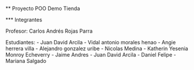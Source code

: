 ** Proyecto POO Demo Tienda

*** Integrantes

Profesor: Carlos Andrés Rojas Parra

Estudiantes:
    - Juan David Arcila
    - Vidal antonio morales henao
    - Angie herrera villa
    - Alejandro gonzalez uribe 
    - Nicolas Medina
    - Katherin Yesenia Monroy Echeverry 
    - Jaime Andres
    - Juan David Arcila
    - Daniel Felipe 
    - Mariana Salgado 
